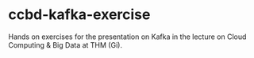 # ccbd-kafka-exercise
Hands on exercises for the presentation on Kafka in the lecture on Cloud Computing &amp; Big Data at THM (Gi).
